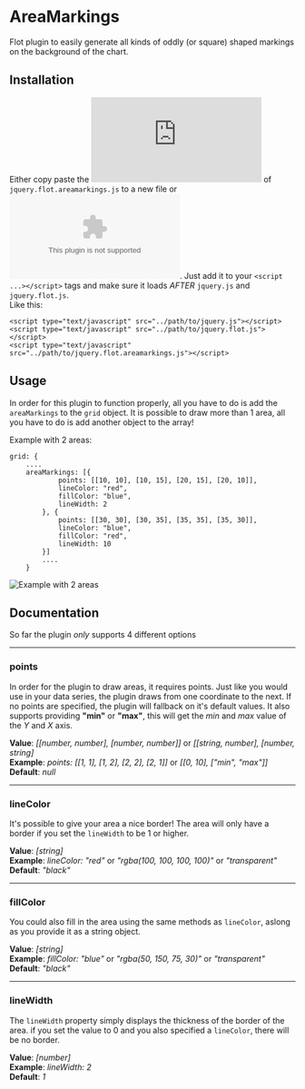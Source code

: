 # AreaMarkings
Flot plugin to easily generate all kinds of oddly (or square) shaped markings on the background of the chart.

## Installation
Either copy paste the ![content](https://raw.githubusercontent.com/Xinjo/AreaMarkings/master/jquery.flot.areamarkings.js) of `jquery.flot.areamarkings.js` to a new file or ![download the file](https://github.com/Xinjo/AreaMarkings/archive/master.zip). Just add it to your `<script ...></script>` tags and make sure it loads _AFTER_ `jquery.js` and `jquery.flot.js`.  
Like this:
```
<script type="text/javascript" src="../path/to/jquery.js"></script>
<script type="text/javascript" src="../path/to/jquery.flot.js"></script>
<script type="text/javascript" src="../path/to/jquery.flot.areamarkings.js"></script>
```

## Usage
In order for this plugin to function properly, all you have to do is add the `areaMarkings` to the `grid` object. It is possible to draw more than 1 area, all you have to do is add another object to the array!

Example with 2 areas:
```
grid: {
    ....
    areaMarkings: [{
			points: [[10, 10], [10, 15], [20, 15], [20, 10]],
			lineColor: "red",
			fillColor: "blue",
			lineWidth: 2
		}, {
			points: [[30, 30], [30, 35], [35, 35], [35, 30]],
			lineColor: "blue",
			fillColor: "red",
			lineWidth: 10
		}]
		....
	}
```

![Example with 2 areas](http://imgur.com/0eSugwx.png "Example with 2 areas")

## Documentation
So far the plugin _only_ supports 4 different options
___
### points
In order for the plugin to draw areas, it requires points. Just like you would use in your data series, the plugin draws from one coordinate to the next. If no points are specified, the plugin will fallback on it's default values. It also supports providing **"min"** or **"max"**, this will get the _min_ and _max_ value of the _Y_ and _X_ axis.

**Value**: _[[number, number], [number, number]]_ or _[[string, number], [number, string]_  
**Example**:  _points: [[1, 1], [1, 2], [2, 2], [2, 1]]_  or _[[0, 10], ["min", "max"]]_  
**Default**:  _null_
___
### lineColor
It's possible to give your area a nice border! The area will only have a border if you set the `lineWidth` to be 1 or higher.

**Value**: _[string]_  
**Example**:  _lineColor: "red"_ or _"rgba(100, 100, 100, 100)"_ or _"transparent"_  
**Default**:  _"black"_
___
### fillColor
You could also fill in the area using the same methods as `lineColor`, aslong as you provide it as a string object.

**Value**: _[string]_  
**Example**:  _fillColor: "blue"_ or _"rgba(50, 150, 75, 30)"_ or _"transparent"_  
**Default**:  _"black"_
___
### lineWidth
The `lineWidth` property simply displays the thickness of the border of the area. if you set the value to 0 and you also specified a `lineColor`, there will be no border.

**Value**:  _[number]_  
**Example**: _lineWidth: 2_  
**Default**:  _1_

